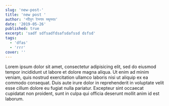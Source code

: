 ```yaml
---
slug: 'new-post-'
title: 'new post '
author: 'শহীদুল ইসলাম মজুমদার'
date: '2019-05-26'
published: true
excerpt: 'sadf sdfsadfdsafsdafssd dsfsd'
tags:
  - 'dfas'
  - 'rrr'
cover: ''
---
```


Lorem ipsum dolor sit amet, consectetur adipisicing elit, sed do eiusmod tempor incididunt ut labore et dolore magna aliqua. Ut enim ad minim veniam, quis nostrud exercitation ullamco laboris nisi ut aliquip ex ea commodo consequat. Duis aute irure dolor in reprehenderit in voluptate velit esse cillum dolore eu fugiat nulla pariatur. Excepteur sint occaecat cupidatat non proident, sunt in culpa qui officia deserunt mollit anim id est laborum.
